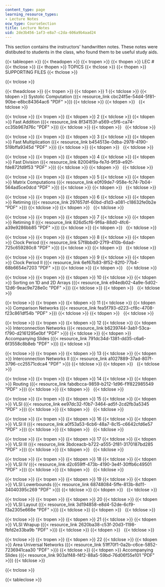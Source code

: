 ```yaml
---
content_type: page
learning_resource_types:
- Lecture Notes
ocw_type: CourseSection
title: Lecture Notes
uid: 2de3b456-1af3-e8a7-c2da-606a9b4aad24
---
```


This section contains the instructors' handwritten notes. These notes were distibuted to students in the class, who found them to be useful study aids.

{{< tableopen >}}
{{< theadopen >}}
{{< tropen >}}
{{< thopen >}}
LEC #
{{< thclose >}}
{{< thopen >}}
TOPICS
{{< thclose >}}
{{< thopen >}}
SUPPORTING FILES
{{< thclose >}}

{{< trclose >}}

{{< theadclose >}}
{{< tropen >}}
{{< tdopen >}}
1
{{< tdclose >}}
{{< tdopen >}}
Systolic Computation ({{< resource_link cbc24f5e-54d4-5f81-90be-e8bc84364ac6 "PDF" >}})
{{< tdclose >}}
{{< tdopen >}}
 
{{< tdclose >}}

{{< trclose >}}
{{< tropen >}}
{{< tdopen >}}
2
{{< tdclose >}}
{{< tdopen >}}
Fast Addition ({{< resource_link 8f34153f-a569-c5f6-ca74-cc35b967d76c "PDF" >}})
{{< tdclose >}}
{{< tdopen >}}
 
{{< tdclose >}}

{{< trclose >}}
{{< tropen >}}
{{< tdopen >}}
3
{{< tdclose >}}
{{< tdopen >}}
Fast Multiplication ({{< resource_link b454513e-0dba-2978-4190-519bffa9345d "PDF" >}})
{{< tdclose >}}
{{< tdopen >}}
 
{{< tdclose >}}

{{< trclose >}}
{{< tropen >}}
{{< tdopen >}}
4
{{< tdclose >}}
{{< tdopen >}}
Fast Division ({{< resource_link 82004f9a-fe7d-9f59-e92f-fde872fd9f53 "PDF" >}})
{{< tdclose >}}
{{< tdopen >}}
 
{{< tdclose >}}

{{< trclose >}}
{{< tropen >}}
{{< tdopen >}}
5
{{< tdclose >}}
{{< tdopen >}}
Matrix Computations ({{< resource_link e0f09de7-958e-fc74-7b04-564ad5ce0dcd "PDF" >}})
{{< tdclose >}}
{{< tdopen >}}
 
{{< tdclose >}}

{{< trclose >}}
{{< tropen >}}
{{< tdopen >}}
6
{{< tdclose >}}
{{< tdopen >}}
Retiming ({{< resource_link 297657df-60bd-d1d3-a081-c18632fe0b2e "PDF" >}})
{{< tdclose >}}
{{< tdopen >}}
 
{{< tdclose >}}

{{< trclose >}}
{{< tropen >}}
{{< tdopen >}}
7
{{< tdclose >}}
{{< tdopen >}}
Retiming II ({{< resource_link 826d5cf6-9f6a-88d0-4fc6-a39e9286bb85 "PDF" >}})
{{< tdclose >}}
{{< tdopen >}}
 
{{< tdclose >}}

{{< trclose >}}
{{< tropen >}}
{{< tdopen >}}
8
{{< tdclose >}}
{{< tdopen >}}
Clock Period ({{< resource_link 57f8bbd0-27f9-410b-6dad-725c659280c8 "PDF" >}})
{{< tdclose >}}
{{< tdopen >}}
 
{{< tdclose >}}

{{< trclose >}}
{{< tropen >}}
{{< tdopen >}}
9
{{< tdclose >}}
{{< tdopen >}}
Clock Period II ({{< resource_link 6ef67b83-8f52-82f0-77b4-68b6654e7203 "PDF" >}})
{{< tdclose >}}
{{< tdopen >}}
 
{{< tdclose >}}

{{< trclose >}}
{{< tropen >}}
{{< tdopen >}}
10
{{< tdclose >}}
{{< tdopen >}}
Sorting on 1D and 2D Arrays ({{< resource_link e94edb02-4a9e-5d02-12d6-9eac9e728e0c "PDF" >}})
{{< tdclose >}}
{{< tdopen >}}
 
{{< tdclose >}}

{{< trclose >}}
{{< tropen >}}
{{< tdopen >}}
11
{{< tdclose >}}
{{< tdopen >}}
Comparison Networks ({{< resource_link fea5f793-d223-cf8c-4708-f23c861df54b "PDF" >}})
{{< tdclose >}}
{{< tdopen >}}
 
{{< tdclose >}}

{{< trclose >}}
{{< tropen >}}
{{< tdopen >}}
12
{{< tdclose >}}
{{< tdopen >}}
Interconnection Networks ({{< resource_link b6239744-3ab1-53ca-f790-d2161295e0bf "PDF" >}})
{{< tdclose >}}
{{< tdopen >}}
Accompanying Slides ({{< resource_link 791dc34d-1381-dd35-c6a6-6f3558c8b8eb "PDF" >}})
{{< tdclose >}}

{{< trclose >}}
{{< tropen >}}
{{< tdopen >}}
13
{{< tdclose >}}
{{< tdopen >}}
Interconnection Networks II ({{< resource_link a1027889-37ad-807f-3796-cc25571cdca4 "PDF" >}})
{{< tdclose >}}
{{< tdopen >}}
 
{{< tdclose >}}

{{< trclose >}}
{{< tropen >}}
{{< tdopen >}}
14
{{< tdclose >}}
{{< tdopen >}}
Routing ({{< resource_link fabdbcca-9859-b212-1d96-f1f822985549 "PDF" >}})
{{< tdclose >}}
{{< tdopen >}}
 
{{< tdclose >}}

{{< trclose >}}
{{< tropen >}}
{{< tdopen >}}
15
{{< tdclose >}}
{{< tdopen >}}
VLSI ({{< resource_link ee97dc32-f0b7-3464-ad5f-2cd2fb3a5345 "PDF" >}})
{{< tdclose >}}
{{< tdopen >}}
 
{{< tdclose >}}

{{< trclose >}}
{{< tropen >}}
{{< tdopen >}}
16
{{< tdclose >}}
{{< tdopen >}}
VLSI II ({{< resource_link a0f53a53-6cb6-48a7-8c15-c6642cfd6e57 "PDF" >}})
{{< tdclose >}}
{{< tdopen >}}
 
{{< tdclose >}}

{{< trclose >}}
{{< tropen >}}
{{< tdopen >}}
17
{{< tdclose >}}
{{< tdopen >}}
VLSI III ({{< resource_link 3bdceacb-b722-a555-2f81-3170187bd285 "PDF" >}})
{{< tdclose >}}
{{< tdopen >}}
 
{{< tdclose >}}

{{< trclose >}}
{{< tropen >}}
{{< tdopen >}}
18
{{< tdclose >}}
{{< tdopen >}}
VLSI IV ({{< resource_link d2c659ff-473b-4190-3e4f-30ffb6c49501 "PDF" >}})
{{< tdclose >}}
{{< tdopen >}}
 
{{< tdclose >}}

{{< trclose >}}
{{< tropen >}}
{{< tdopen >}}
19
{{< tdclose >}}
{{< tdopen >}}
VLSI Lowerbounds ({{< resource_link 68748084-5ffe-813b-8d11-34040395c269 "PDF" >}})
{{< tdclose >}}
{{< tdopen >}}
 
{{< tdclose >}}

{{< trclose >}}
{{< tropen >}}
{{< tdopen >}}
20
{{< tdclose >}}
{{< tdopen >}}
VLSI Layout ({{< resource_link 3d194858-e8d4-52de-6cf9-f3a2305e668e "PDF" >}})
{{< tdclose >}}
{{< tdopen >}}
 
{{< tdclose >}}

{{< trclose >}}
{{< tropen >}}
{{< tdopen >}}
21
{{< tdclose >}}
{{< tdopen >}}
VLSI Wrapup ({{< resource_link 2620ba38-c53f-20d3-1198-fbfd2e33ba9b "PDF" >}})
{{< tdclose >}}
{{< tdopen >}}
 
{{< tdclose >}}

{{< trclose >}}
{{< tropen >}}
{{< tdopen >}}
22
{{< tdclose >}}
{{< tdopen >}}
Area Universal Networks ({{< resource_link 51ff70f1-0a2b-c6ce-5852-7236941caa30 "PDF" >}})
{{< tdclose >}}
{{< tdopen >}}
Accompanying Slides ({{< resource_link 903a1f48-f4f2-88a5-59bd-76d06f55e101 "PDF" >}})
{{< tdclose >}}

{{< trclose >}}

{{< tableclose >}}